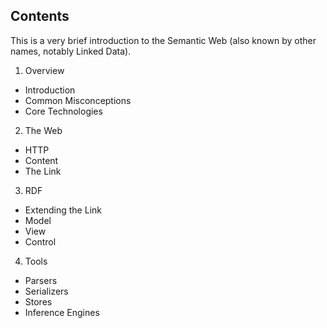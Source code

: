 ## Contents

This is a very brief introduction to the Semantic Web (also known by other names, notably Linked Data).

1. Overview
  * Introduction
  * Common Misconceptions
  * Core Technologies

2. The Web
  * HTTP
  * Content
  * The Link

3. RDF
  * Extending the Link
  * Model
  * View
  * Control

4. Tools
  * Parsers
  * Serializers
  * Stores
  * Inference Engines
